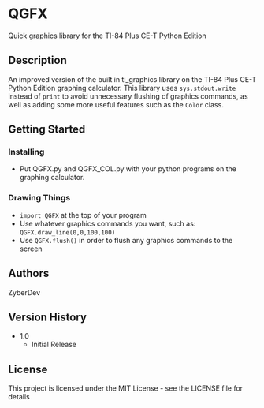 # QGFX

Quick graphics library for the TI-84 Plus CE-T Python Edition

## Description

An improved version of the built in ti_graphics library on the TI-84 Plus CE-T Python Edition graphing calculator.
This library uses ```sys.stdout.write``` instead of ```print``` to avoid unnecessary flushing of graphics commands, as well as adding some more useful features such as the ```Color``` class.

## Getting Started

### Installing

* Put QGFX.py and QGFX_COL.py with your python programs on the graphing calculator.

### Drawing Things

* ```import QGFX``` at the top of your program
* Use whatever graphics commands you want, such as: ```QGFX.draw_line(0,0,100,100)```
* Use ```QGFX.flush()``` in order to flush any graphics commands to the screen

## Authors

ZyberDev

## Version History

* 1.0
  * Initial Release

## License
This project is licensed under the MIT License - see the LICENSE file for details

